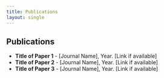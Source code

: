 ```yaml
---
title: Publications
layout: single
---
```


## Publications

- **Title of Paper 1** - [Journal Name], Year. [Link if available]
- **Title of Paper 2** - [Journal Name], Year. [Link if available]
- **Title of Paper 3** - [Journal Name], Year. [Link if available]
